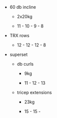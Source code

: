 - 60 db incline

	 - 2x20kg

	 - 11 - 10 - 9 - 8

- TRX rows

	 - 12 - 12 - 12 - 8

- superset
	 - db curls

		 - 9kg

		 - 11 - 12 - 13

	 - tricep extensions

		 - 23kg

		 - 15 - 15 - 
